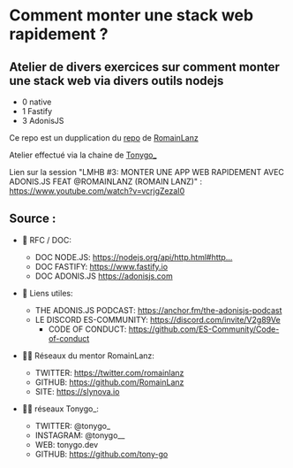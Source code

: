 # Comment monter une stack web rapidement ?

## Atelier de divers exercices sur comment monter une stack web via divers outils nodejs

+ 0 native
+ 1 Fastify
+ 3 AdonisJS


Ce repo est un dupplication du [repo](https://github.com/RomainLanz/lmhb-web-stack) de [RomainLanz](https://github.com/RomainLanz)


Atelier effectué via la chaine de [Tonygo_](https://www.youtube.com/channel/UC0yiy-XPDRVAgLaAiA8kvrQ)


Lien sur la session "LMHB #3: MONTER UNE APP WEB RAPIDEMENT AVEC ADONIS.JS FEAT @ROMAINLANZ (ROMAIN LANZ)" : https://www.youtube.com/watch?v=vcrjgZezaI0 

## Source :

+ 🚡 RFC / DOC:
    - DOC NODE.JS: https://nodejs.org/api/http.html#http...​
    - DOC FASTIFY: https://www.fastify.io​
    - DOC ADONIS.JS https://adonisjs.com​

+ 🚡 Liens utiles:
    - THE ADONIS.JS PODCAST: https://anchor.fm/the-adonisjs-podcast
    - LE DISCORD ES-COMMUNITY: https://discord.com/invite/V2g89Ve​
        - CODE OF CONDUCT: https://github.com/ES-Community/Code-of-conduct

+ 🏋️‍♂️ Réseaux du mentor RomainLanz:
    - TWITTER: https://twitter.com/romainlanz​
    - GITHUB: https://github.com/RomainLanz​
    - SITE: https://slynova.io​

+ 🏋️‍♂️ réseaux Tonygo_:
    - TWITTER: @tonygo_
    - INSTAGRAM: @tonygo__
    - WEB: tonygo.dev
    - GITHUB: https://github.com/tony-go
